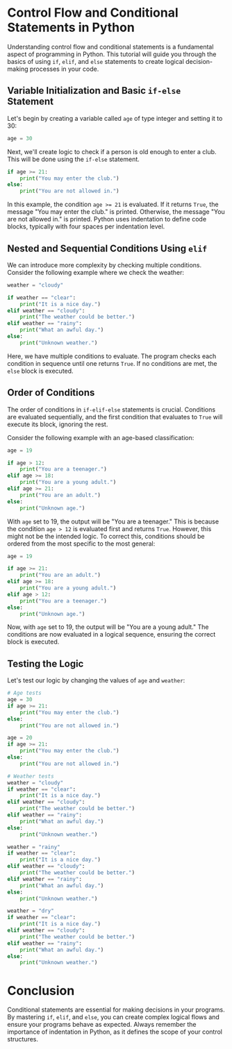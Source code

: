 # Control Flow and Conditional Statements in Python

Understanding control flow and conditional statements is a fundamental aspect of programming in Python. This tutorial will guide you through the basics of using `if`, `elif`, and `else` statements to create logical decision-making processes in your code.

## Variable Initialization and Basic `if-else` Statement

Let's begin by creating a variable called `age` of type integer and setting it to 30:

```python
age = 30
```

Next, we'll create logic to check if a person is old enough to enter a club. This will be done using the `if-else` statement.

```python
if age >= 21:
    print("You may enter the club.")
else:
    print("You are not allowed in.")
```

In this example, the condition `age >= 21` is evaluated. If it returns `True`, the message "You may enter the club." is printed. Otherwise, the message "You are not allowed in." is printed. Python uses indentation to define code blocks, typically with four spaces per indentation level.

## Nested and Sequential Conditions Using `elif`

We can introduce more complexity by checking multiple conditions. Consider the following example where we check the weather:

```python
weather = "cloudy"

if weather == "clear":
    print("It is a nice day.")
elif weather == "cloudy":
    print("The weather could be better.")
elif weather == "rainy":
    print("What an awful day.")
else:
    print("Unknown weather.")
```

Here, we have multiple conditions to evaluate. The program checks each condition in sequence until one returns `True`. If no conditions are met, the `else` block is executed.

## Order of Conditions

The order of conditions in `if-elif-else` statements is crucial. Conditions are evaluated sequentially, and the first condition that evaluates to `True` will execute its block, ignoring the rest.

Consider the following example with an age-based classification:

```python
age = 19

if age > 12:
    print("You are a teenager.")
elif age >= 18:
    print("You are a young adult.")
elif age >= 21:
    print("You are an adult.")
else:
    print("Unknown age.")
```

With `age` set to 19, the output will be "You are a teenager." This is because the condition `age > 12` is evaluated first and returns `True`. However, this might not be the intended logic. To correct this, conditions should be ordered from the most specific to the most general:

```python
age = 19

if age >= 21:
    print("You are an adult.")
elif age >= 18:
    print("You are a young adult.")
elif age > 12:
    print("You are a teenager.")
else:
    print("Unknown age.")
```

Now, with `age` set to 19, the output will be "You are a young adult." The conditions are now evaluated in a logical sequence, ensuring the correct block is executed.

## Testing the Logic

Let's test our logic by changing the values of `age` and `weather`:

```python
# Age tests
age = 30
if age >= 21:
    print("You may enter the club.")
else:
    print("You are not allowed in.")

age = 20
if age >= 21:
    print("You may enter the club.")
else:
    print("You are not allowed in.")

# Weather tests
weather = "cloudy"
if weather == "clear":
    print("It is a nice day.")
elif weather == "cloudy":
    print("The weather could be better.")
elif weather == "rainy":
    print("What an awful day.")
else:
    print("Unknown weather.")

weather = "rainy"
if weather == "clear":
    print("It is a nice day.")
elif weather == "cloudy":
    print("The weather could be better.")
elif weather == "rainy":
    print("What an awful day.")
else:
    print("Unknown weather.")

weather = "dry"
if weather == "clear":
    print("It is a nice day.")
elif weather == "cloudy":
    print("The weather could be better.")
elif weather == "rainy":
    print("What an awful day.")
else:
    print("Unknown weather.")
```

# Conclusion

Conditional statements are essential for making decisions in your programs. By mastering `if`, `elif`, and `else`, you can create complex logical flows and ensure your programs behave as expected. Always remember the importance of indentation in Python, as it defines the scope of your control structures.
